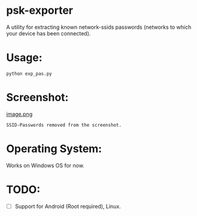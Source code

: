 # psk-exporter

A utility for extracting known network-ssids passwords (networks to which your device has been connected).

# Usage:

```python exp_pas.py```

# Screenshot:

[image.png](https://postimg.org/image/tcswbvmt7/)

`SSID-Passwords removed from the screenshot.`

# Operating System:

Works on Windows OS for now.

# TODO:

- [ ] Support for Android (Root required), Linux.
